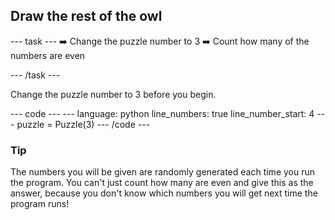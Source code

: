 <h2 class="c-project-heading--task">Draw the rest of the owl</h2>

--- task ---
➡️ Change the puzzle number to 3
➡️ Count how many of the numbers are even

--- /task ---

Change the puzzle number to 3 before you begin.

<div class="c-project-code">
--- code ---
---
language: python
line_numbers: true
line_number_start: 4
---
puzzle = Puzzle(3)
--- /code ---

</div>

<div class="c-project-callout c-project-callout--tip">

### Tip

The numbers you will be given are randomly generated each time you run the program. You can't just count how many are even and give this as the answer, because you don't know which numbers you will get next time the program runs! 

</div>